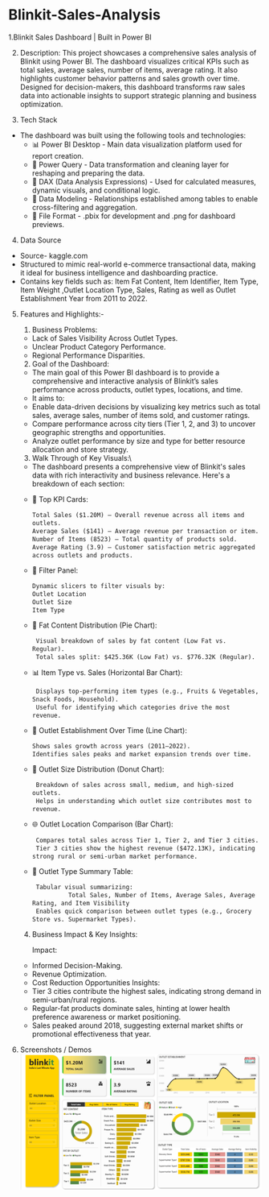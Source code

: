 # Blinkit-Sales-Analysis
1.Blinkit Sales Dashboard | Built in Power BI

2. Description:
This project showcases a comprehensive sales analysis of Blinkit using Power BI. The dashboard visualizes critical KPIs such as total sales, average sales, number of items, average rating. It also highlights customer behavior patterns and sales growth over time. Designed for decision-makers, this dashboard transforms raw sales data into actionable insights to support strategic planning and business optimization.

3. Tech Stack
- The dashboard was built using the following tools and technologies:
  - 📊 Power BI Desktop - Main data visualization platform used for report creation.
  - 📁 Power Query - Data transformation and cleaning layer for reshaping and preparing the data.
  - 🧠 DAX (Data Analysis Expressions) - Used for calculated measures, dynamic visuals, and conditional logic.
  - 📝 Data Modeling -  Relationships established among tables  to enable cross-filtering and aggregation.
  - 📂 File Format - .pbix for development and .png for dashboard previews.

4. Data Source
  - Source- kaggle.com
  - Structured to mimic real-world e-commerce transactional data, making it ideal for business intelligence and
    dashboarding practice.
  - Contains key fields such as: Item Fat Content, Item Identifier, Item Type, Item Weight ,Outlet Location Type,
    Sales, Rating as well as Outlet Establishment Year from 2011 to 2022.

5. Features and Highlights:-
   
   1. Business Problems:
      
     - Lack of Sales Visibility Across Outlet Types.
     - Unclear Product Category Performance.
     - Regional Performance Disparities.
      
   2. Goal of the Dashboard:
      
    - The main goal of this Power BI dashboard is to provide a comprehensive and interactive analysis of Blinkit’s sales
     performance across products, outlet types, locations, and time.
    - It aims to:
     - Enable data-driven decisions by visualizing key metrics such as total sales, average sales, number of items sold, and         customer ratings.
     -  Compare performance across city tiers (Tier 1, 2, and 3) to uncover geographic strengths and opportunities.
     -  Analyze outlet performance by size and type for better resource allocation and store strategy.

   3. Walk Through of Key Visuals:\
      
   + The dashboard presents a comprehensive view of Blinkit's sales data with rich interactivity and business relevance.
     Here's a breakdown of each section:
      
    - 📌 Top KPI Cards:
      
          Total Sales ($1.20M) – Overall revenue across all items and outlets.
          Average Sales ($141) – Average revenue per transaction or item.
          Number of Items (8523) – Total quantity of products sold.
          Average Rating (3.9) – Customer satisfaction metric aggregated across outlets and products.
      
    - 📁 Filter Panel:
      
          Dynamic slicers to filter visuals by:
          Outlet Location
          Outlet Size
          Item Type
          
    - 🥧 Fat Content Distribution (Pie Chart):
      
           Visual breakdown of sales by fat content (Low Fat vs. Regular).
           Total sales split: $425.36K (Low Fat) vs. $776.32K (Regular).
      
    - 📊 Item Type vs. Sales (Horizontal Bar Chart):
      
           Displays top-performing item types (e.g., Fruits & Vegetables, Snack Foods, Household).
           Useful for identifying which categories drive the most revenue.

    - 🏪 Outlet Establishment Over Time (Line Chart):
      
          Shows sales growth across years (2011–2022).
          Identifies sales peaks and market expansion trends over time.

    - 🍩 Outlet Size Distribution (Donut Chart):
      
           Breakdown of sales across small, medium, and high-sized outlets.
           Helps in understanding which outlet size contributes most to revenue.

    - 🌐 Outlet Location Comparison (Bar Chart):
      
           Compares total sales across Tier 1, Tier 2, and Tier 3 cities.
           Tier 3 cities show the highest revenue ($472.13K), indicating strong rural or semi-urban market performance.

    - 🛒 Outlet Type Summary Table:
      
           Tabular visual summarizing:
                    Total Sales, Number of Items, Average Sales, Average Rating, and Item Visibility
           Enables quick comparison between outlet types (e.g., Grocery Store vs. Supermarket Types).

    4. Business Impact & Key Insights:
       
        Impact:
     - Informed Decision-Making.
     - Revenue Optimization.
     - Cost Reduction Opportunities
        Insights:
     - Tier 3 cities contribute the highest sales, indicating strong demand in semi-urban/rural regions.
     - Regular-fat products dominate sales, hinting at lower health preference awareness or market positioning.
     - Sales peaked around 2018, suggesting external market shifts or promotional effectiveness that year.

6. Screenshots / Demos
   ![Dashboard Preview](https://github.com/Nabedahmad/Blinkit-Sales-Analysis/blob/main/dashboard%20power%20BI.png)
